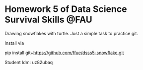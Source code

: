 # Homework 5 of Data Science Survival Skills @FAU

Drawing snowflakes with turtle.
Just a simple task to practice git.

Install via

pip install git+https://github.com/ffue/dsss5-snowflake.git

Student Idm: uz82ubaq
